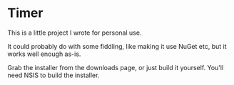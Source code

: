 Timer
=====

This is a little project I wrote for personal use.

It could probably do with some fiddling, like making it use NuGet etc, but it works well enough as-is.

Grab the installer from the downloads page, or just build it yourself. You'll need NSIS to build the installer.
